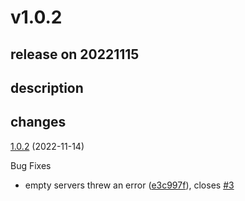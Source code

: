 # v1.0.2

## release on 20221115

## description

## changes

<a href="https://github.com/stoplightio/spectral-url-versioning/compare/v1.0.1...v1.0.2">1.0.2</a> (2022-11-14)

Bug Fixes

* empty servers threw an error (<a href="https://github.com/stoplightio/spectral-url-versioning/commit/e3c997f851cc44ee743ae41206c343c0dc2156cb">e3c997f</a>), closes <a href="https://github.com/stoplightio/spectral-url-versioning/issues/3" data-hovercard-type="issue" data-hovercard-url="/stoplightio/spectral-url-versioning/issues/3/hovercard">#3</a>

